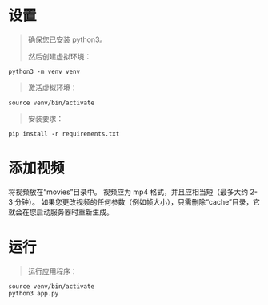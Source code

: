# 设置

> 确保您已安装 python3。
>
> 然后创建虚拟环境：

```
python3 -m venv venv
```

> 激活虚拟环境：

```
source venv/bin/activate
```

> 安装要求：

```
pip install -r requirements.txt
```

# 添加视频

将视频放在“movies”目录中。 视频应为 mp4 格式，并且应相当短（最多大约 2-3 分钟）。
如果您更改视频的任何参数（例如帧大小），只需删除“cache”目录，它就会在您启动服务器时重新生成。

# 运行

> 运行应用程序：

```
source venv/bin/activate
python3 app.py
```